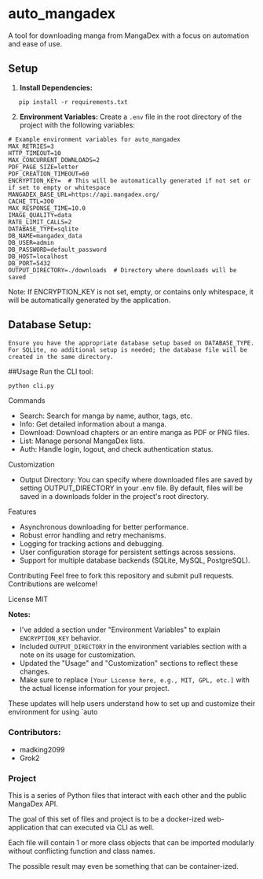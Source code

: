 # auto_mangadex

A tool for downloading manga from MangaDex with a focus on automation and ease of use.

## Setup

1. **Install Dependencies:**
```plaintext
   pip install -r requirements.txt
```

2. **Environment Variables:**
Create a `.env` file in the root directory of the project with the following variables:

```plaintext
# Example environment variables for auto_mangadex
MAX_RETRIES=3
HTTP_TIMEOUT=10
MAX_CONCURRENT_DOWNLOADS=2
PDF_PAGE_SIZE=letter
PDF_CREATION_TIMEOUT=60
ENCRYPTION_KEY=  # This will be automatically generated if not set or if set to empty or whitespace
MANGADEX_BASE_URL=https://api.mangadex.org/
CACHE_TTL=300
MAX_RESPONSE_TIME=10.0
IMAGE_QUALITY=data
RATE_LIMIT_CALLS=2
DATABASE_TYPE=sqlite
DB_NAME=mangadex_data
DB_USER=admin
DB_PASSWORD=default_password
DB_HOST=localhost
DB_PORT=5432
OUTPUT_DIRECTORY=./downloads  # Directory where downloads will be saved
```

Note: If ENCRYPTION_KEY is not set, empty, or contains only whitespace, it will be automatically generated by the application.


## Database Setup:
    Ensure you have the appropriate database setup based on DATABASE_TYPE. 
    For SQLite, no additional setup is needed; the database file will be created in the same directory.


##Usage
Run the CLI tool:
```sh 
python cli.py
```

Commands

* Search: Search for manga by name, author, tags, etc.
* Info: Get detailed information about a manga.
* Download: Download chapters or an entire manga as PDF or PNG files.
* List: Manage personal MangaDex lists.
* Auth: Handle login, logout, and check authentication status.


Customization

* Output Directory: You can specify where downloaded files are saved by setting OUTPUT_DIRECTORY in your .env file. By default, files will be saved in a downloads folder in the project's root directory.


Features

* Asynchronous downloading for better performance.
* Robust error handling and retry mechanisms.
* Logging for tracking actions and debugging.
* User configuration storage for persistent settings across sessions.
* Support for multiple database backends (SQLite, MySQL, PostgreSQL).


Contributing
Feel free to fork this repository and submit pull requests. Contributions are welcome!

License
MIT


**Notes:**
- I've added a section under "Environment Variables" to explain `ENCRYPTION_KEY` behavior.
- Included `OUTPUT_DIRECTORY` in the environment variables section with a note on its usage for customization.
- Updated the "Usage" and "Customization" sections to reflect these changes.
- Make sure to replace `[Your License here, e.g., MIT, GPL, etc.]` with the actual license information for your project.

These updates will help users understand how to set up and customize their environment for using `auto

### Contributors:
* madking2099
* Grok2

### Project

This is a series of Python files that interact with each other and the public MangaDex API.

The goal of this set of files and project is to be a docker-ized web-application that can executed via CLI as well.

Each file will contain 1 or more class objects that can be imported modularly without conflicting function and class names.

The possible result may even be something that can be container-ized.
